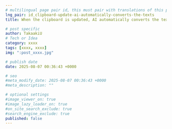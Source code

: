 ```yaml
---
# multilingual page pair id, this must pair with translations of this page. (This name must be unique)
lng_pair: id_clipboard-update-ai-automatically-converts-the-texts
title: When the clipboard is updated, AI automatically converts the text and develops tools for pasting using shortcuts.

# post specific
author: TakaakiU
# Tech or Idea
category: xxxx
tags: [xxxx, xxxx]
img: ":post_xxxx.jpg"

# publish date
date: 2025-08-07 00:36:43 +0000

# seo
#meta_modify_date: 2025-08-07 00:36:43 +0000
#meta_description: ""

# optional settings
#image_viewer_on: true
#image_lazy_loader_on: true
#on_site_search_exclude: true
#search_engine_exclude: true
published: false
---
```


